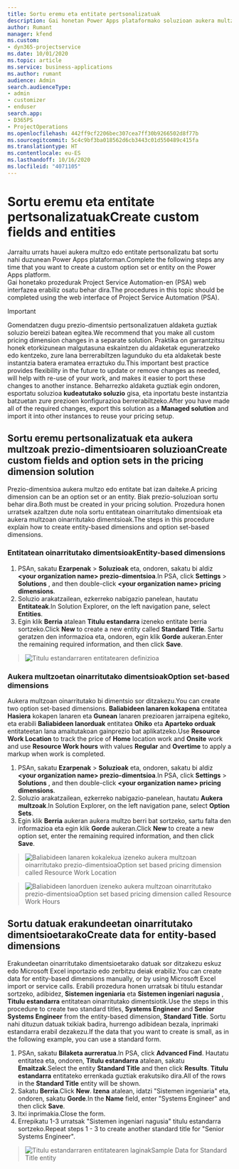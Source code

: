 ```yaml
---
title: Sortu eremu eta entitate pertsonalizatuak
description: Gai honetan Power Apps plataformako soluzioan aukera multzoak eta entitateak nola sortu azaltzen da.
author: Rumant
manager: kfend
ms.custom:
- dyn365-projectservice
ms.date: 10/01/2020
ms.topic: article
ms.service: business-applications
ms.author: rumant
audience: Admin
search.audienceType:
- admin
- customizer
- enduser
search.app:
- D365PS
- ProjectOperations
ms.openlocfilehash: 442ff9cf2206bec307cea7ff30b9266502d8f77b
ms.sourcegitcommit: 5c4c9bf3ba018562d6cb3443c01d550489c415fa
ms.translationtype: HT
ms.contentlocale: eu-ES
ms.lasthandoff: 10/16/2020
ms.locfileid: "4071105"
---
```

# <a name="create-custom-fields-and-entities"></a><span data-ttu-id="ada65-103">Sortu eremu eta entitate pertsonalizatuak</span><span class="sxs-lookup"><span data-stu-id="ada65-103">Create custom fields and entities</span></span> 

<span data-ttu-id="ada65-104">Jarraitu urrats hauei aukera multzo edo entitate pertsonalizatu bat sortu nahi duzunean Power Apps plataforman.</span><span class="sxs-lookup"><span data-stu-id="ada65-104">Complete the following steps any time that you want to create a custom option set or entity on the Power Apps platform.</span></span>  
<span data-ttu-id="ada65-105">Gai honetako prozedurak Project Service Automation-en (PSA) web interfazea erabiliz osatu behar dira.</span><span class="sxs-lookup"><span data-stu-id="ada65-105">The procedures in this topic should be completed using the web interface of Project Service Automation (PSA).</span></span>

> [!IMPORTANT]
> <span data-ttu-id="ada65-106">Gomendatzen dugu prezio-dimentsio pertsonalizatuen aldaketa guztiak soluzio bereizi batean egitea.</span><span class="sxs-lookup"><span data-stu-id="ada65-106">We recommend that you make all custom pricing dimension changes in a separate solution.</span></span> <span data-ttu-id="ada65-107">Praktika on garrantzitsu honek etorkizunean malgutasuna eskaintzen du aldaketak eguneratzeko edo kentzeko, zure lana berrerabiltzen lagunduko du eta aldaketak beste instantzia batera eramatea erraztuko du.</span><span class="sxs-lookup"><span data-stu-id="ada65-107">This important best practice provides flexibility in the future to update or remove changes as needed, will help with re-use of your work, and makes it easier to port these changes to another instance.</span></span> <span data-ttu-id="ada65-108">Beharrezko aldaketa guztiak egin ondoren, esportatu soluzioa **kudeatutako soluzio** gisa, eta inportatu beste instantzia batzuetan zure prezioen konfigurazioa berrerabiltzeko.</span><span class="sxs-lookup"><span data-stu-id="ada65-108">After you have made all of the required changes, export this solution as a **Managed solution** and import it into other instances to reuse your pricing setup.</span></span>

  
## <a name="create-custom-fields-and-option-sets-in-the-pricing-dimension-solution"></a><span data-ttu-id="ada65-109">Sortu eremu pertsonalizatuak eta aukera multzoak prezio-dimentsioaren soluzioan</span><span class="sxs-lookup"><span data-stu-id="ada65-109">Create custom fields and option sets in the pricing dimension solution</span></span>

<span data-ttu-id="ada65-110">Prezio-dimentsioa aukera multzo edo entitate bat izan daiteke.</span><span class="sxs-lookup"><span data-stu-id="ada65-110">A pricing dimension can be an option set or an entity.</span></span> <span data-ttu-id="ada65-111">Biak prezio-soluzioan sortu behar dira.</span><span class="sxs-lookup"><span data-stu-id="ada65-111">Both must be created in your pricing solution.</span></span> <span data-ttu-id="ada65-112">Prozedura honen urratsek azaltzen dute nola sortu entitatean oinarritutako dimentsioak eta aukera multzoan oinarritutako dimentsioak.</span><span class="sxs-lookup"><span data-stu-id="ada65-112">The steps in this procedure explain how to create entity-based dimensions and option set-based dimensions.</span></span>

### <a name="entity-based-dimensions"></a><span data-ttu-id="ada65-113">Entitatean oinarritutako dimentsioak</span><span class="sxs-lookup"><span data-stu-id="ada65-113">Entity-based dimensions</span></span>

1. <span data-ttu-id="ada65-114">PSAn, sakatu **Ezarpenak** > **Soluzioak** eta, ondoren, sakatu bi aldiz **\<your organization name> prezio-dimentsioa**.</span><span class="sxs-lookup"><span data-stu-id="ada65-114">In PSA, click **Settings** > **Solutions** , and then double-click **\<your organization name> pricing dimensions**.</span></span>
2. <span data-ttu-id="ada65-115">Soluzio arakatzailean, ezkerreko nabigazio panelean, hautatu **Entitateak**.</span><span class="sxs-lookup"><span data-stu-id="ada65-115">In Solution Explorer, on the left navigation pane, select **Entities**.</span></span>
3. <span data-ttu-id="ada65-116">Egin klik **Berria** atalean **Titulu estandarra** izeneko entitate berria sortzeko.</span><span class="sxs-lookup"><span data-stu-id="ada65-116">Click **New** to create a new entity called **Standard Title**.</span></span> <span data-ttu-id="ada65-117">Sartu geratzen den informazioa eta, ondoren, egin klik **Gorde** aukeran.</span><span class="sxs-lookup"><span data-stu-id="ada65-117">Enter the remaining required information, and then click **Save**.</span></span>

> ![Titulu estandarraren entitatearen definizioa](media/Standard-Title-entity-definition.png)


### <a name="option-set-based-dimensions"></a><span data-ttu-id="ada65-119">Aukera multzoetan oinarritutako dimentsioak</span><span class="sxs-lookup"><span data-stu-id="ada65-119">Option set-based dimensions</span></span> 
<span data-ttu-id="ada65-120">Aukera multzoan oinarritutako bi dimentsio sor ditzakezu.</span><span class="sxs-lookup"><span data-stu-id="ada65-120">You can create two option set-based dimensions.</span></span> <span data-ttu-id="ada65-121">**Baliabideen lanaren kokapena** entitatea **Hasiera** kokapen lanaren eta **Gunean** lanaren prezioaren jarraipena egiteko, eta erabili **Baliabideen lanorduak** entitatea **Ohiko** eta **Aparteko orduak** entitateetan lana amaitutakoan gainprezio bat aplikatzeko.</span><span class="sxs-lookup"><span data-stu-id="ada65-121">Use **Resource Work Location** to track the price of **Home** location work and **Onsite** work and use **Resource Work hours** with values **Regular** and **Overtime** to apply a markup when work is completed.</span></span>


1. <span data-ttu-id="ada65-122">PSAn, sakatu **Ezarpenak** > **Soluzioak** eta, ondoren, sakatu bi aldiz **\<your organization name> prezio-dimentsioa**.</span><span class="sxs-lookup"><span data-stu-id="ada65-122">In PSA, click **Settings** > **Solutions** , and then double-click  **\<your organization name> pricing dimensions**.</span></span> 
2. <span data-ttu-id="ada65-123">Soluzio arakatzailean, ezkerreko nabigazio-panelean, hautatu **Aukera multzoak**.</span><span class="sxs-lookup"><span data-stu-id="ada65-123">In Solution Explorer, on the left navigation pane, select  **Option Sets**.</span></span> 
3. <span data-ttu-id="ada65-124">Egin klik **Berria** aukeran aukera multzo berri bat sortzeko, sartu falta den informazioa eta egin klik **Gorde** aukeran.</span><span class="sxs-lookup"><span data-stu-id="ada65-124">Click **New** to create a new option set, enter the remaining required information, and then click **Save**.</span></span>

> ![<span data-ttu-id="ada65-125">Baliabideen lanaren kokalekua izeneko aukera multzoan oinarritutako prezio-dimentsioa</span><span class="sxs-lookup"><span data-stu-id="ada65-125">Option set based pricing dimension called Resource Work Location</span></span> ](media/Option-set-PD-called-Resource-Work-Location.png)

> ![<span data-ttu-id="ada65-126">Baliabideen lanorduen izeneko aukera multzoan oinarritutako prezio-dimentsioa</span><span class="sxs-lookup"><span data-stu-id="ada65-126">Option set based pricing dimension called Resource Work Hours</span></span> ](media/Option-set-PD-called-Resource-Work-Hours.PNG)


## <a name="create-data-for-entity-based-dimensions"></a><span data-ttu-id="ada65-127">Sortu datuak erakundeetan oinarritutako dimentsioetarako</span><span class="sxs-lookup"><span data-stu-id="ada65-127">Create data for entity-based dimensions</span></span>

<span data-ttu-id="ada65-128">Erakundeetan oinarritutako dimentsioetarako datuak sor ditzakezu eskuz edo Microsoft Excel inportazio edo zerbitzu deiak erabiliz.</span><span class="sxs-lookup"><span data-stu-id="ada65-128">You can create data for entity-based dimensions manually, or by using Microsoft Excel import or service calls.</span></span> <span data-ttu-id="ada65-129">Erabili prozedura honen urratsak bi titulu estandar sortzeko, adibidez, **Sistemen ingeniaria** eta **Sistemen ingeniari nagusia** , **Titulu estandarra** entitatean oinarritutako dimentsiotik.</span><span class="sxs-lookup"><span data-stu-id="ada65-129">Use the steps in this procedure to create two standard titles, **Systems Engineer** and **Senior Systems Engineer** from the entity-based dimension, **Standard Title**.</span></span> <span data-ttu-id="ada65-130">Sortu nahi dituzun datuak txikiak badira, hurrengo adibidean bezala, inprimaki estandarra erabil dezakezu.</span><span class="sxs-lookup"><span data-stu-id="ada65-130">If the data that you want to create is small, as in the following example, you can use a standard form.</span></span>

1. <span data-ttu-id="ada65-131">PSAn, sakatu **Bilaketa aurreratua**.</span><span class="sxs-lookup"><span data-stu-id="ada65-131">In PSA, click **Advanced Find**.</span></span> <span data-ttu-id="ada65-132">Hautatu entitatea eta, ondoren, **Titulu estandarra** atalean, sakatu **Emaitzak**.</span><span class="sxs-lookup"><span data-stu-id="ada65-132">Select the entity **Standard Title** and then click **Results**.</span></span> <span data-ttu-id="ada65-133">**Titulu estandarra** entitateko errenkada guztiak erakutsiko dira.</span><span class="sxs-lookup"><span data-stu-id="ada65-133">All of the rows in the **Standard Title** entity will be shown.</span></span>
2. <span data-ttu-id="ada65-134">Sakatu **Berria**.</span><span class="sxs-lookup"><span data-stu-id="ada65-134">Click **New**.</span></span> <span data-ttu-id="ada65-135">**Izena** atalean, idatzi "Sistemen ingeniaria" eta, ondoren, sakatu **Gorde**.</span><span class="sxs-lookup"><span data-stu-id="ada65-135">In the **Name** field, enter "Systems Engineer" and then click **Save**.</span></span>
3. <span data-ttu-id="ada65-136">Itxi inprimakia.</span><span class="sxs-lookup"><span data-stu-id="ada65-136">Close the form.</span></span> 
4. <span data-ttu-id="ada65-137">Errepikatu 1-3 urratsak "Sistemen ingeniari nagusia" titulu estandarra sortzeko.</span><span class="sxs-lookup"><span data-stu-id="ada65-137">Repeat steps 1 - 3 to create another standard title for "Senior Systems Engineer".</span></span>

> ![<span data-ttu-id="ada65-138">Titulu estandarraren entitatearen laginak</span><span class="sxs-lookup"><span data-stu-id="ada65-138">Sample Data for Standard Title entity</span></span> ](media/ST-data.png)


